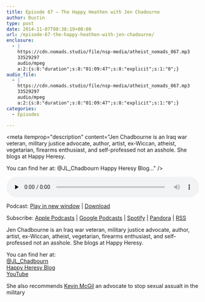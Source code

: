 ```yaml
---
title: Episode 67 – The Happy Heathen with Jen Chadourne
author: Dustin
type: post
date: 2014-11-07T00:38:19+00:00
url: /episode-67-the-happy-heathen-with-jen-chadourne/
enclosure:
  - |
    https://cdn.nomads.studio/file/nsp-media/atheist_nomads_067.mp3
    33529297
    audio/mpeg
    a:2:{s:8:"duration";s:8:"01:09:47";s:8:"explicit";s:1:"0";}
audio_file:
  - |
    https://cdn.nomads.studio/file/nsp-media/atheist_nomads_067.mp3
    33529297
    audio/mpeg
    a:2:{s:8:"duration";s:8:"01:09:47";s:8:"explicit";s:1:"0";}
categories:
  - Episodes

---
```

<div itemscope itemtype="http://schema.org/AudioObject">
  <meta itemprop="name" content="Episode 67 &#8211; The Happy Heathen with Jen Chadourne" />
  
  <meta itemprop="uploadDate" content="2014-11-06T17:38:19-07:00" />
  
  <meta itemprop="encodingFormat" content="audio/mpeg" />
  
  <meta itemprop="duration" content="PT1H09M47S" />
  
  <meta itemprop="description" content="Jen Chadbourne is an Iraq war veteran, military justice advocate, author, artist, ex-Wiccan, atheist, vegetarian, firearms enthusiast, and self-professed not an asshole. She blogs at Happy Heresy.

You can find her at:
@JL_Chadbourn
Happy Heresy Blog..." />
  
  <meta itemprop="contentUrl" content="https://dts.podtrac.com/redirect.mp3/cdn.nomads.studio/file/nsp-media/atheist_nomads_067.mp3" />
  
  <meta itemprop="contentSize" content="32.0" />
  </p> 
  
  <div class="powerpress_player" id="powerpress_player_8322">
    <audio class="wp-audio-shortcode" id="audio-5171-66" preload="none" style="width: 100%;" controls="controls"><source type="audio/mpeg" src="https://dts.podtrac.com/redirect.mp3/cdn.nomads.studio/file/nsp-media/atheist_nomads_067.mp3?_=66" /><a href="https://dts.podtrac.com/redirect.mp3/cdn.nomads.studio/file/nsp-media/atheist_nomads_067.mp3">https://dts.podtrac.com/redirect.mp3/cdn.nomads.studio/file/nsp-media/atheist_nomads_067.mp3</a></audio>
  </div>
</div>

<p class="powerpress_links powerpress_links_mp3">
  Podcast: <a href="https://dts.podtrac.com/redirect.mp3/cdn.nomads.studio/file/nsp-media/atheist_nomads_067.mp3" class="powerpress_link_pinw" target="_blank" title="Play in new window" onclick="return powerpress_pinw('https://htotw.com/?powerpress_pinw=5171-podcast');" rel="nofollow">Play in new window</a> | <a href="https://dts.podtrac.com/redirect.mp3/cdn.nomads.studio/file/nsp-media/atheist_nomads_067.mp3" class="powerpress_link_d" title="Download" rel="nofollow" download="atheist_nomads_067.mp3">Download</a>
</p>

<p class="powerpress_links powerpress_subscribe_links">
  Subscribe: <a href="https://podcasts.apple.com/us/podcast/humanists-take-on-the-world/id530050098?mt=2&ls=1" class="powerpress_link_subscribe powerpress_link_subscribe_itunes" target="_blank" title="Subscribe on Apple Podcasts" rel="nofollow">Apple Podcasts</a> | <a href="https://www.google.com/podcasts?feed=aHR0cDovL2F0aGVpc3Rub21hZHMubGlic3luLmNvbS9yc3M%3D" class="powerpress_link_subscribe powerpress_link_subscribe_googleplay" target="_blank" title="Subscribe on Google Podcasts" rel="nofollow">Google Podcasts</a> | <a href="https://open.spotify.com/show/3LzK2xZGike6Tc1GEMtMbr?si=LieN9SNuTpq96smuaUsH8A" class="powerpress_link_subscribe powerpress_link_subscribe_spotify" target="_blank" title="Subscribe on Spotify" rel="nofollow">Spotify</a> | <a href="https://www.pandora.com/podcast/atheist-nomads/PC:10122?corr=62071012&part=ug" class="powerpress_link_subscribe powerpress_link_subscribe_pandora" target="_blank" title="Subscribe on Pandora" rel="nofollow">Pandora</a> | <a href="https://htotw.com/feed/podcast/" class="powerpress_link_subscribe powerpress_link_subscribe_rss" target="_blank" title="Subscribe via RSS" rel="nofollow">RSS</a>
</p>

Jen Chadbourne is an Iraq war veteran, military justice advocate, author, artist, ex-Wiccan, atheist, vegetarian, firearms enthusiast, and self-professed not an asshole. She blogs at Happy Heresy.

You can find her at:  
<a href="https://twitter.com/JL_Chadbourne" target="_blank" rel="noopener">@JL_Chadbourn</a>  
<a href="http://happyheresy.blogspot.com/" target="_blank" rel="noopener">Happy Heresy Blog</a>  
<a href="https://www.youtube.com/user/HappyHeresy" target="_blank" rel="noopener">YouTube</a>

She also recommends <a href="https://twitter.com/KevinMcGil" target="_blank" rel="noopener">Kevin McGil</a> an advocate to stop sexual assualt in the military